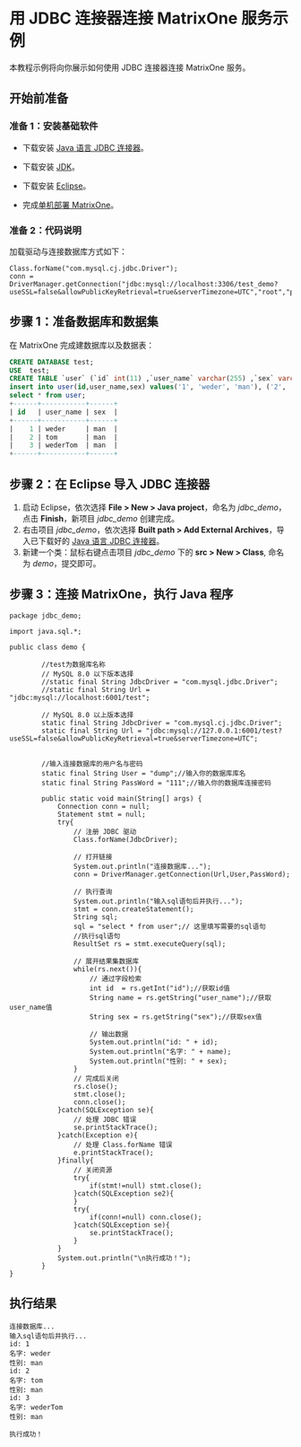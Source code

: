 # **用 JDBC 连接器连接 MatrixOne 服务示例**

本教程示例将向你展示如何使用 JDBC 连接器连接 MatrixOne 服务。

## **开始前准备**

### 准备 1：安装基础软件

- 下载安装 [Java 语言 JDBC 连接器](https://dev.mysql.com/downloads/connector/j/)。

- 下载安装 [JDK](https://www.oracle.com/java/technologies/javase-downloads.html)。

- 下载安装 [Eclipse](http://www.eclipse.org/home/index.php)。

- 完成[单机部署 MatrixOne](../Get-Started/install-standalone-matrixone.md)。

### 准备 2：代码说明

加载驱动与连接数据库方式如下：

```
Class.forName("com.mysql.cj.jdbc.Driver");
conn = DriverManager.getConnection("jdbc:mysql://localhost:3306/test_demo?useSSL=false&allowPublicKeyRetrieval=true&serverTimezone=UTC","root","password");
```

## **步骤 1：准备数据库和数据集**

在 MatrixOne 完成建数据库以及数据表：

```sql
CREATE DATABASE test;
USE  test;
CREATE TABLE `user` (`id` int(11) ,`user_name` varchar(255) ,`sex` varchar(255));
insert into user(id,user_name,sex) values('1', 'weder', 'man'), ('2', 'tom', 'man'), ('3', 'wederTom', 'man');
select * from user;
+------+-----------+------+
| id   | user_name | sex  |
+------+-----------+------+
|    1 | weder     | man  |
|    2 | tom       | man  |
|    3 | wederTom  | man  |
+------+-----------+------+            
```

## **步骤 2：在 Eclipse 导入 JDBC 连接器**

1. 启动 Eclipse，依次选择 **File > New > Java project**，命名为 *jdbc_demo*，点击 **Finish**，新项目 *jdbc_demo* 创建完成。
2. 右击项目 *jdbc_demo*，依次选择 **Built path > Add External Archives**，导入已下载好的 [Java 语言 JDBC 连接器](https://dev.mysql.com/downloads/connector/j/)。
3. 新建一个类：鼠标右键点击项目 *jdbc_demo* 下的 **src > New > Class**, 命名为 *demo*，提交即可。

## **步骤 3：连接 MatrixOne，执行 Java 程序**

```
package jdbc_demo;

import java.sql.*;

public class demo {

	    //test为数据库名称
	    // MySQL 8.0 以下版本选择
	    //static final String JdbcDriver = "com.mysql.jdbc.Driver";  
	    //static final String Url = "jdbc:mysql://localhost:6001/test";

	    // MySQL 8.0 以上版本选择
	    static final String JdbcDriver = "com.mysql.cj.jdbc.Driver";  
	    static final String Url = "jdbc:mysql://127.0.0.1:6001/test?useSSL=false&allowPublicKeyRetrieval=true&serverTimezone=UTC";


	    //输入连接数据库的用户名与密码
	    static final String User = "dump";//输入你的数据库库名
	    static final String PassWord = "111";//输入你的数据库连接密码

	    public static void main(String[] args) {
	        Connection conn = null;
	        Statement stmt = null;
	        try{
	            // 注册 JDBC 驱动
	            Class.forName(JdbcDriver);

	            // 打开链接
	            System.out.println("连接数据库...");
	            conn = DriverManager.getConnection(Url,User,PassWord);

	            // 执行查询
	            System.out.println("输入sql语句后并执行...");
	            stmt = conn.createStatement();
	            String sql;
	            sql = "select * from user";// 这里填写需要的sql语句
	            //执行sql语句
	            ResultSet rs = stmt.executeQuery(sql);

	            // 展开结果集数据库
	            while(rs.next()){
	                // 通过字段检索
	                int id  = rs.getInt("id");//获取id值
	                String name = rs.getString("user_name");//获取user_name值
	                String sex = rs.getString("sex");//获取sex值

	                // 输出数据
	                System.out.println("id: " + id);
	                System.out.println("名字: " + name);
	                System.out.println("性别: " + sex);
	            }
	            // 完成后关闭
	            rs.close();
	            stmt.close();
	            conn.close();
	        }catch(SQLException se){
	            // 处理 JDBC 错误
	            se.printStackTrace();
	        }catch(Exception e){
	            // 处理 Class.forName 错误
	            e.printStackTrace();
	        }finally{
	            // 关闭资源
	            try{
	                if(stmt!=null) stmt.close();
	            }catch(SQLException se2){
	            }
	            try{
	                if(conn!=null) conn.close();
	            }catch(SQLException se){
	                se.printStackTrace();
	            }
	        }
	        System.out.println("\n执行成功！");
	    }
}
```

## 执行结果

```
连接数据库...
输入sql语句后并执行...
id: 1
名字: weder
性别: man
id: 2
名字: tom
性别: man
id: 3
名字: wederTom
性别: man

执行成功！
```
